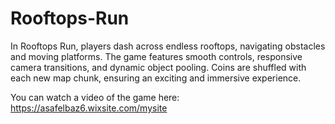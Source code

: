 # Rooftops-Run
In Rooftops Run, players dash across endless rooftops, navigating obstacles and moving platforms. The game features smooth controls, responsive camera transitions, and dynamic object pooling. Coins are shuffled with each new map chunk, ensuring an exciting and immersive experience.

You can watch a video of the game here: https://asafelbaz6.wixsite.com/mysite

